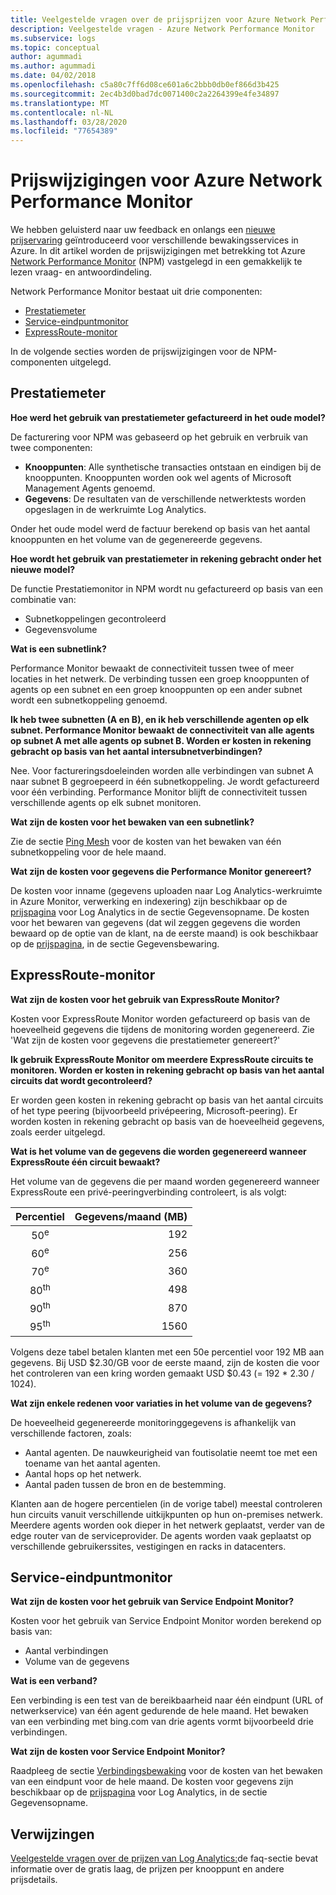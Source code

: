 ```yaml
---
title: Veelgestelde vragen over de prijsprijzen voor Azure Network Performance Monitor | Microsoft Documenten
description: Veelgestelde vragen - Azure Network Performance Monitor
ms.subservice: logs
ms.topic: conceptual
author: agummadi
ms.author: agummadi
ms.date: 04/02/2018
ms.openlocfilehash: c5a80c7ff6d08ce601a6c2bbb0db0ef866d3b425
ms.sourcegitcommit: 2ec4b3d0bad7dc0071400c2a2264399e4fe34897
ms.translationtype: MT
ms.contentlocale: nl-NL
ms.lasthandoff: 03/28/2020
ms.locfileid: "77654389"
---
```

# <a name="pricing-changes-for-azure-network-performance-monitor"></a>Prijswijzigingen voor Azure Network Performance Monitor

We hebben geluisterd naar uw feedback en onlangs een [nieuwe prijservaring](https://azure.microsoft.com/blog/introducing-a-new-way-to-purchase-azure-monitoring-services/) geïntroduceerd voor verschillende bewakingsservices in Azure. In dit artikel worden de prijswijzigingen met betrekking tot Azure [Network Performance Monitor](https://docs.microsoft.com/azure/networking/network-monitoring-overview) (NPM) vastgelegd in een gemakkelijk te lezen vraag- en antwoordindeling.

Network Performance Monitor bestaat uit drie componenten:
* [Prestatiemeter](https://docs.microsoft.com/azure/networking/network-monitoring-overview#performance-monitor)
* [Service-eindpuntmonitor](https://docs.microsoft.com/azure/networking/network-monitoring-overview)
* [ExpressRoute-monitor](https://docs.microsoft.com/azure/networking/network-monitoring-overview#expressroute-monitor)

In de volgende secties worden de prijswijzigingen voor de NPM-componenten uitgelegd.

## <a name="performance-monitor"></a>Prestatiemeter

**Hoe werd het gebruik van prestatiemeter gefactureerd in het oude model?**

De facturering voor NPM was gebaseerd op het gebruik en verbruik van twee componenten:
* **Knooppunten**: Alle synthetische transacties ontstaan en eindigen bij de knooppunten. Knooppunten worden ook wel agents of Microsoft Management Agents genoemd.
* **Gegevens**: De resultaten van de verschillende netwerktests worden opgeslagen in de werkruimte Log Analytics.

Onder het oude model werd de factuur berekend op basis van het aantal knooppunten en het volume van de gegenereerde gegevens. 

**Hoe wordt het gebruik van prestatiemeter in rekening gebracht onder het nieuwe model?**

De functie Prestatiemonitor in NPM wordt nu gefactureerd op basis van een combinatie van: 

* Subnetkoppelingen gecontroleerd
* Gegevensvolume

**Wat is een subnetlink?**

Performance Monitor bewaakt de connectiviteit tussen twee of meer locaties in het netwerk. De verbinding tussen een groep knooppunten of agents op een subnet en een groep knooppunten op een ander subnet wordt een subnetkoppeling genoemd.

**Ik heb twee subnetten (A en B), en ik heb verschillende agenten op elk subnet. Performance Monitor bewaakt de connectiviteit van alle agents op subnet A met alle agents op subnet B. Worden er kosten in rekening gebracht op basis van het aantal intersubnetverbindingen?**

Nee. Voor factureringsdoeleinden worden alle verbindingen van subnet A naar subnet B gegroepeerd in één subnetkoppeling. Je wordt gefactureerd voor één verbinding. Performance Monitor blijft de connectiviteit tussen verschillende agents op elk subnet monitoren.

**Wat zijn de kosten voor het bewaken van een subnetlink?**

Zie de sectie [Ping Mesh](https://azure.microsoft.com/pricing/details/network-watcher/) voor de kosten van het bewaken van één subnetkoppeling voor de hele maand.

**Wat zijn de kosten voor gegevens die Performance Monitor genereert?**

De kosten voor inname (gegevens uploaden naar Log Analytics-werkruimte in Azure Monitor, verwerking en indexering) zijn beschikbaar op de [prijspagina](https://azure.microsoft.com/pricing/details/log-analytics/) voor Log Analytics in de sectie Gegevensopname. De kosten voor het bewaren van gegevens (dat wil zeggen gegevens die worden bewaard op de optie van de klant, na de eerste maand) is ook beschikbaar op de [prijspagina](https://azure.microsoft.com/pricing/details/log-analytics/), in de sectie Gegevensbewaring.


## <a name="expressroute-monitor"></a>ExpressRoute-monitor

**Wat zijn de kosten voor het gebruik van ExpressRoute Monitor?**

Kosten voor ExpressRoute Monitor worden gefactureerd op basis van de hoeveelheid gegevens die tijdens de monitoring worden gegenereerd. Zie 'Wat zijn de kosten voor gegevens die prestatiemeter genereert?'

**Ik gebruik ExpressRoute Monitor om meerdere ExpressRoute circuits te monitoren. Worden er kosten in rekening gebracht op basis van het aantal circuits dat wordt gecontroleerd?**

Er worden geen kosten in rekening gebracht op basis van het aantal circuits of het type peering (bijvoorbeeld privépeering, Microsoft-peering). Er worden kosten in rekening gebracht op basis van de hoeveelheid gegevens, zoals eerder uitgelegd.

**Wat is het volume van de gegevens die worden gegenereerd wanneer ExpressRoute één circuit bewaakt?**

Het volume van de gegevens die per maand worden gegenereerd wanneer ExpressRoute een privé-peeringverbinding controleert, is als volgt:

|Percentiel      |Gegevens/maand (MB)|
| :---:          |           ---:|
|50<sup>e</sup> |            192|
|60<sup>e</sup> |            256|
|70<sup>e</sup> |            360|
|80<sup>th</sup> |            498|
|90<sup>th</sup> |            870|
|95<sup>th</sup> |           1560|


Volgens deze tabel betalen klanten met een 50e percentiel voor 192 MB aan gegevens. Bij USD $2.30/GB voor de eerste maand, zijn de kosten die voor het controleren van een kring worden gemaakt USD $0.43 (= 192 * 2.30 / 1024).

**Wat zijn enkele redenen voor variaties in het volume van de gegevens?**

De hoeveelheid gegenereerde monitoringgegevens is afhankelijk van verschillende factoren, zoals:
* Aantal agenten. De nauwkeurigheid van foutisolatie neemt toe met een toename van het aantal agenten.
* Aantal hops op het netwerk.
* Aantal paden tussen de bron en de bestemming.

Klanten aan de hogere percentielen (in de vorige tabel) meestal controleren hun circuits vanuit verschillende uitkijkpunten op hun on-premises netwerk. Meerdere agents worden ook dieper in het netwerk geplaatst, verder van de edge router van de serviceprovider. De agents worden vaak geplaatst op verschillende gebruikerssites, vestigingen en racks in datacenters.

## <a name="service-endpoint-monitor"></a>Service-eindpuntmonitor

**Wat zijn de kosten voor het gebruik van Service Endpoint Monitor?**

Kosten voor het gebruik van Service Endpoint Monitor worden berekend op basis van:
* Aantal verbindingen
* Volume van de gegevens

**Wat is een verband?**

Een verbinding is een test van de bereikbaarheid naar één eindpunt (URL of netwerkservice) van één agent gedurende de hele maand. Het bewaken van een verbinding met bing.com van drie agents vormt bijvoorbeeld drie verbindingen.

**Wat zijn de kosten voor Service Endpoint Monitor?**

Raadpleeg de sectie [Verbindingsbewaking](https://azure.microsoft.com/pricing/details/network-watcher/) voor de kosten van het bewaken van een eindpunt voor de hele maand. De kosten voor gegevens zijn beschikbaar op de [prijspagina](https://azure.microsoft.com/pricing/details/log-analytics/) voor Log Analytics, in de sectie Gegevensopname.

## <a name="references"></a>Verwijzingen

[Veelgestelde vragen over de prijzen van Log Analytics:](https://azure.microsoft.com/pricing/details/log-analytics/)de faq-sectie bevat informatie over de gratis laag, de prijzen per knooppunt en andere prijsdetails.

